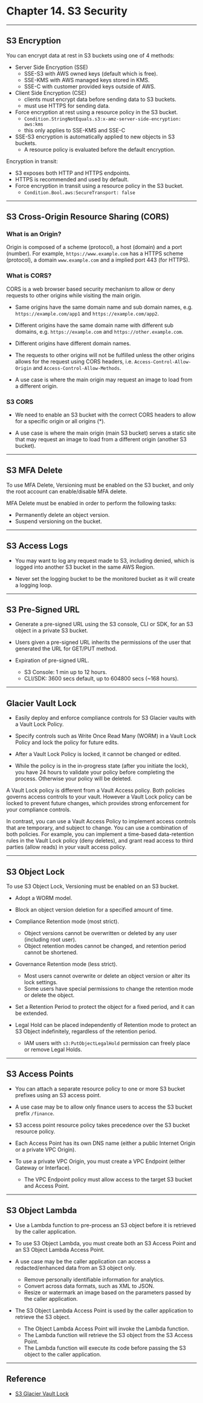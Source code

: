# Chapter 14. S3 Security

---
## S3 Encryption

You can encrypt data at rest in S3 buckets using one of 4 methods:
* Server Side Encryption (SSE)
  - SSE-S3 with AWS owned keys (default which is free).
  - SSE-KMS with AWS managed keys stored in KMS.
  - SSE-C with customer provided keys outside of AWS.
* Client Side Encryption (CSE)
  - clients must encrypt data before sending data to S3 buckets.
  - must use HTTPS for sending data.
* Force encryption at rest using a resource policy in the S3 bucket.
  - `Condition.StringNotEquals.s3:x-amz-server-side-encryption: aws:kms`
  - this only applies to SSE-KMS and SSE-C
* SSE-S3 encryption is automatically applied to new objects in S3 buckets.
  - A resource policy is evaluated before the default encryption.

Encryption in transit:
* S3 exposes both HTTP and HTTPS endpoints.
* HTTPS is recommended and used by default.
* Force encryption in transit using a resource policy in the S3 bucket.
  - `Condition.Bool.aws:SecureTransport: false`

---
## S3 Cross-Origin Resource Sharing (CORS)

### What is an Origin?

Origin is composed of a scheme (protocol), a host (domain) and a port (number). For example, `https://www.example.com` has a HTTPS scheme (protocol), a domain `www.example.com` and a implied port 443 (for HTTPS).

### What is CORS?

CORS is a web browser based security mechanism to allow or deny requests to other origins while visiting the main origin.

* Same origins have the same domain name and sub domain names, e.g. `https://example.com/app1` and `https://example.com/app2`.

* Different origins have the same domain name with different sub domains, e.g. `https://example.com` and `https://other.example.com`.

* Different origins have different domain names.

* The requests to other origins will not be fulfilled unless the other origins allows for the request using CORS headers, i.e. `Access-Control-Allow-Origin` and `Access-Control-Allow-Methods`.

* A use case is where the main origin may request an image to load from a different origin.

### S3 CORS

* We need to enable an S3 bucket with the correct CORS headers to allow for a specific origin or all origins (*).

* A use case is where the main origin (main S3 bucket) serves a static site that may request an image to load from a different origin (another S3 bucket).

---
## S3 MFA Delete

To use MFA Delete, Versioning must be enabled on the S3 bucket, and only the root account can enable/disable MFA delete.

MFA Delete must be enabled in order to perform the following tasks:
* Permanently delete an object version.
* Suspend versioning on the bucket.

---
## S3 Access Logs

* You may want to log any request made to S3, including denied, which is logged into another S3 bucket in the same AWS Region.

* Never set the logging bucket to be the monitored bucket as it will create a logging loop.

---
## S3 Pre-Signed URL

* Generate a pre-signed URL using the S3 console, CLI or SDK, for an S3 object in a private S3 bucket.

* Users given a pre-signed URL inherits the permissions of the user that generated the URL for GET/PUT method.

* Expiration of pre-signed URL.
  - S3 Console: 1 min up to 12 hours.
  - CLI/SDK: 3600 secs default, up to 604800 secs (~168 hours).

---
## Glacier Vault Lock

* Easily deploy and enforce compliance controls for S3 Glacier vaults with a Vault Lock Policy.

* Specify controls such as Write Once Read Many (WORM) in a Vault Lock Policy and lock the policy for future edits.

* After a Vault Lock Policy is locked, it cannot be changed or edited.

* While the policy is in the in-progress state (after you initiate the lock), you have 24 hours to validate your policy before completing the process. Otherwise your policy will be deleted.

A Vault Lock policy is different from a Vault Access policy. Both policies governs access controls to your vault. However a Vault Lock policy can be locked to prevent future changes, which provides strong enforcement for your compliance controls.

In contrast, you can use a Vault Access Policy to implement access controls that are temporary, and subject to change. You can use a combination of both policies. For example, you can implement a time-based data-retention rules in the Vault Lock policy (deny deletes), and grant read access to third parties (allow reads) in your vault access policy.

---
## S3 Object Lock

To use S3 Object Lock, Versioning must be enabled on an S3 bucket.

* Adopt a WORM model.

* Block an object version deletion for a specified amount of time.

* Compliance Retention mode (most strict).
  - Object versions cannot be overwritten or deleted by any user (including root user).
  - Object retention modes cannot be changed, and retention period cannot be shortened.

* Governance Retention mode (less strict).
  - Most users cannot overwrite or delete an object version or alter its lock settings.
  - Some users have special permissions to change the retention mode or delete the object.

* Set a Retention Period to protect the object for a fixed period, and it can be extended.

* Legal Hold can be placed independently of Retention mode to protect an S3 Object indefinitely, regardless of the retention period.
  - IAM users with `s3:PutObjectLegalHold` permission can freely place or remove Legal Holds.

---
## S3 Access Points

* You can attach a separate resource policy to one or more S3 bucket prefixes using an S3 access point.

* A use case may be to allow only finance users to access the S3 bucket prefix `/finance`.

* S3 access point resource policy takes precedence over the S3 bucket resource policy.

* Each Access Point has its own DNS name (either a public Internet Origin or a private VPC Origin).

* To use a private VPC Origin, you must create a VPC Endpoint (either Gateway or Interface).
  - The VPC Endpoint policy must allow access to the target S3 bucket and Access Point.

---
## S3 Object Lambda

* Use a Lambda function to pre-process an S3 object before it is retrieved by the caller application.

* To use S3 Object Lambda, you must create both an S3 Access Point and an S3 Object Lambda Access Point.

* A use case may be the caller application can access a redacted/enhanced data from an S3 object only.
  - Remove personally identifiable information for analytics.
  - Convert across data formats, such as XML to JSON.
  - Resize or watermark an image based on the parameters passed by the caller application.

* The S3 Object Lambda Access Point is used by the caller application to retrieve the S3 object.
  - The Object Lambda Access Point will invoke the Lambda function.
  - The Lambda function will retrieve the S3 object from the S3 Access Point.
  - The Lambda function will execute its code before passing the S3 object to the caller application.

---
## Reference

* [S3 Glacier Vault Lock](https://docs.aws.amazon.com/amazonglacier/latest/dev/vault-lock.html)